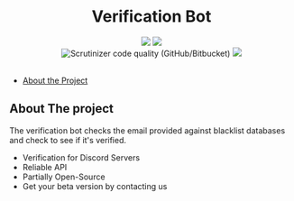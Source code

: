 <h1 align='center'>Verification Bot</h1>
<p align="center">	
    <img src="https://img.shields.io/badge/Platform-Windows-green" />
    <img src="https://img.shields.io/maintenance/yes/2021" />
	</br>
  
  <img alt="Scrutinizer code quality (GitHub/Bitbucket)" src="https://img.shields.io/scrutinizer/quality/g/darkarp/chromepass?style=flat">
  <a href="https://github.com/annarichter97/verification-bot/blob/master/LICENSE">
    <img src="http://img.shields.io/github/license/annarichter97/verification-bot" />
  </a>
  </br>
</br>
  </p>  
  
* [About the Project](#about-the-project)  

## About The project
The verification bot checks the email provided against blacklist databases and check to see if it's verified.

  - Verification for Discord Servers
  - Reliable API
  - Partially Open-Source
  - Get your beta version by contacting us

